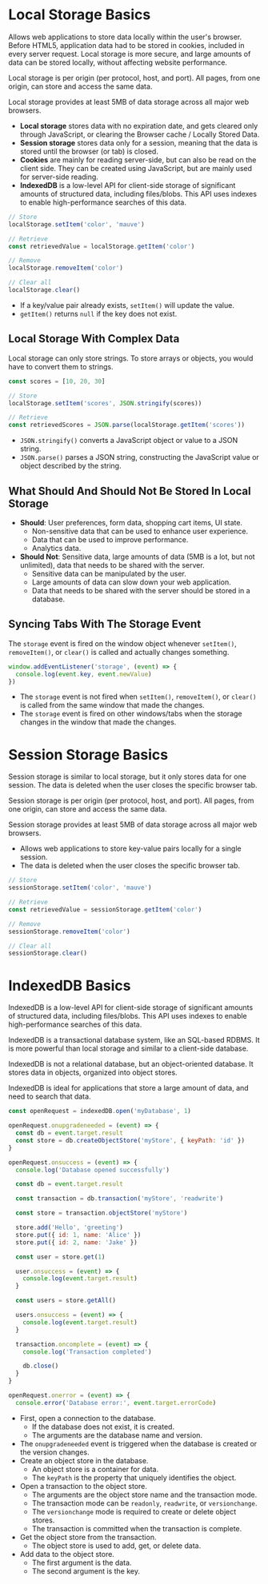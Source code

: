 # Local Storage Basics

Allows web applications to store data locally within the user's browser. Before HTML5, application data had to be stored in cookies, included in every server request. Local storage is more secure, and large amounts of data can be stored locally, without affecting website performance.

Local storage is per origin (per protocol, host, and port). All pages, from one origin, can store and access the same data.

Local storage provides at least 5MB of data storage across all major web browsers.

- **Local storage** stores data with no expiration date, and gets cleared only through JavaScript, or clearing the Browser cache / Locally Stored Data.
- **Session storage** stores data only for a session, meaning that the data is stored until the browser (or tab) is closed.
- **Cookies** are mainly for reading server-side, but can also be read on the client side. They can be created using JavaScript, but are mainly used for server-side reading.
- **IndexedDB** is a low-level API for client-side storage of significant amounts of structured data, including files/blobs. This API uses indexes to enable high-performance searches of this data.

```javascript
// Store
localStorage.setItem('color', 'mauve')

// Retrieve
const retrievedValue = localStorage.getItem('color')

// Remove
localStorage.removeItem('color')

// Clear all
localStorage.clear()
```

- If a key/value pair already exists, `setItem()` will update the value.
- `getItem()` returns `null` if the key does not exist.

## Local Storage With Complex Data

Local storage can only store strings. To store arrays or objects, you would have to convert them to strings.

```javascript
const scores = [10, 20, 30]

// Store
localStorage.setItem('scores', JSON.stringify(scores))

// Retrieve
const retrievedScores = JSON.parse(localStorage.getItem('scores'))
```

- `JSON.stringify()` converts a JavaScript object or value to a JSON string.
- `JSON.parse()` parses a JSON string, constructing the JavaScript value or object described by the string.

## What Should And Should Not Be Stored In Local Storage

- **Should**: User preferences, form data, shopping cart items, UI state.
  - Non-sensitive data that can be used to enhance user experience.
  - Data that can be used to improve performance.
  - Analytics data.
- **Should Not**: Sensitive data, large amounts of data (5MB is a lot, but not unlimited), data that needs to be shared with the server.
  - Sensitive data can be manipulated by the user.
  - Large amounts of data can slow down your web application.
  - Data that needs to be shared with the server should be stored in a database.

## Syncing Tabs With The Storage Event

The `storage` event is fired on the window object whenever `setItem()`, `removeItem()`, or `clear()` is called and actually changes something.

```javascript
window.addEventListener('storage', (event) => {
  console.log(event.key, event.newValue)
})
```

- The `storage` event is not fired when `setItem()`, `removeItem()`, or `clear()` is called from the same window that made the changes.
- The `storage` event is fired on other windows/tabs when the storage changes in the window that made the changes.

# Session Storage Basics

Session storage is similar to local storage, but it only stores data for one session. The data is deleted when the user closes the specific browser tab.

Session storage is per origin (per protocol, host, and port). All pages, from one origin, can store and access the same data.

Session storage provides at least 5MB of data storage across all major web browsers.

- Allows web applications to store key-value pairs locally for a single session.
- The data is deleted when the user closes the specific browser tab.

```javascript
// Store
sessionStorage.setItem('color', 'mauve')

// Retrieve
const retrievedValue = sessionStorage.getItem('color')

// Remove
sessionStorage.removeItem('color')

// Clear all
sessionStorage.clear()
```

# IndexedDB Basics

IndexedDB is a low-level API for client-side storage of significant amounts of structured data, including files/blobs. This API uses indexes to enable high-performance searches of this data.

IndexedDB is a transactional database system, like an SQL-based RDBMS. It is more powerful than local storage and similar to a client-side database.

IndexedDB is not a relational database, but an object-oriented database. It stores data in objects, organized into object stores.

IndexedDB is ideal for applications that store a large amount of data, and need to search that data.

```javascript
const openRequest = indexedDB.open('myDatabase', 1)

openRequest.onupgradeneeded = (event) => {
  const db = event.target.result
  const store = db.createObjectStore('myStore', { keyPath: 'id' })
}

openRequest.onsuccess = (event) => {
  console.log('Database opened successfully')

  const db = event.target.result

  const transaction = db.transaction('myStore', 'readwrite')

  const store = transaction.objectStore('myStore')

  store.add('Hello', 'greeting')
  store.put({ id: 1, name: 'Alice' })
  store.put({ id: 2, name: 'Jake' })

  const user = store.get(1)

  user.onsuccess = (event) => {
    console.log(event.target.result)
  }

  const users = store.getAll()

  users.onsuccess = (event) => {
    console.log(event.target.result)
  }

  transaction.oncomplete = (event) => {
    console.log('Transaction completed')

    db.close()
  }
}

openRequest.onerror = (event) => {
  console.error('Database error:', event.target.errorCode)
```

- First, open a connection to the database.
  - If the database does not exist, it is created.
  - The arguments are the database name and version.
- The `onupgradeneeded` event is triggered when the database is created or the version changes.
- Create an object store in the database.
  - An object store is a container for data.
  - The `keyPath` is the property that uniquely identifies the object.
- Open a transaction to the object store.
  - The arguments are the object store name and the transaction mode.
  - The transaction mode can be `readonly`, `readwrite`, or `versionchange`.
  - The `versionchange` mode is required to create or delete object stores.
  - The transaction is committed when the transaction is complete.
- Get the object store from the transaction.
  - The object store is used to add, get, or delete data.
- Add data to the object store.
  - The first argument is the data.
  - The second argument is the key.
